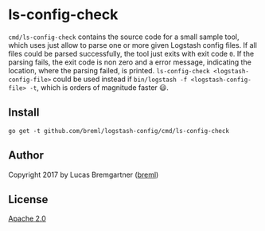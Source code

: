 # ls-config-check

`cmd/ls-config-check` contains the source code for a small sample tool, which uses just allow to parse one or more given Logstash config files. If all files could be parsed successfully, the tool just exits with exit code `0`. If the parsing fails, the exit code is non zero and a error message, indicating the location, where the parsing failed, is printed.
`ls-config-check <logstash-config-file>` could be used instead if `bin/logstash -f <logstash-config-file> -t`, which is orders of magnitude faster 😃. 

## Install

```
go get -t github.com/breml/logstash-config/cmd/ls-config-check
```

## Author

Copyright 2017 by Lucas Bremgartner ([breml](https://github.com/breml))

## License

[Apache 2.0](LICENSE)